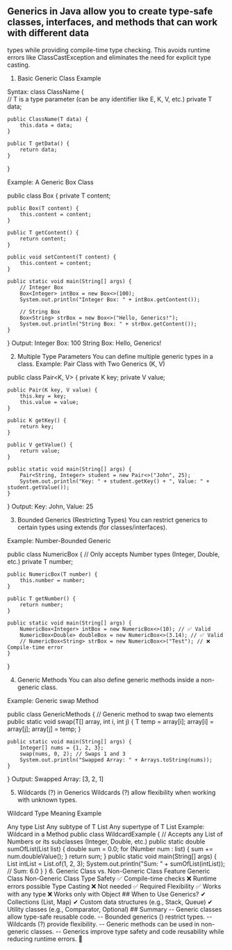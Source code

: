 

## Generics in Java allow you to create type-safe classes, interfaces, and methods that can work with different data
   types while providing compile-time type checking. This avoids runtime errors like ClassCastException and eliminates
   the need for explicit type casting.

1. Basic Generic Class Example

Syntax:
class ClassName<T> {  
// T is a type parameter (can be any identifier like E, K, V, etc.)
private T data;

    public ClassName(T data) {
        this.data = data;
    }

    public T getData() {
        return data;
    }
}

Example: A Generic Box Class

public class Box<T> {
private T content;

    public Box(T content) {
        this.content = content;
    }

    public T getContent() {
        return content;
    }

    public void setContent(T content) {
        this.content = content;
    }

    public static void main(String[] args) {
        // Integer Box
        Box<Integer> intBox = new Box<>(100);
        System.out.println("Integer Box: " + intBox.getContent());

        // String Box
        Box<String> strBox = new Box<>("Hello, Generics!");
        System.out.println("String Box: " + strBox.getContent());
    }
}
Output:
Integer Box: 100
String Box: Hello, Generics!

2. Multiple Type Parameters
You can define multiple generic types in a class.
Example: Pair Class with Two Generics (K, V)

public class Pair<K, V> {
private K key;
private V value;

    public Pair(K key, V value) {
        this.key = key;
        this.value = value;
    }

    public K getKey() {
        return key;
    }

    public V getValue() {
        return value;
    }

    public static void main(String[] args) {
        Pair<String, Integer> student = new Pair<>("John", 25);
        System.out.println("Key: " + student.getKey() + ", Value: " + student.getValue());
    }
}
Output:
Key: John, Value: 25

3. Bounded Generics (Restricting Types)
You can restrict generics to certain types using extends (for classes/interfaces).

Example: Number-Bounded Generic

public class NumericBox<T extends Number> { // Only accepts Number types (Integer, Double, etc.)
private T number;

    public NumericBox(T number) {
        this.number = number;
    }

    public T getNumber() {
        return number;
    }

    public static void main(String[] args) {
        NumericBox<Integer> intBox = new NumericBox<>(10); // ✅ Valid
        NumericBox<Double> doubleBox = new NumericBox<>(3.14); // ✅ Valid
        // NumericBox<String> strBox = new NumericBox<>("Test"); // ❌ Compile-time error
    }
}

4. Generic Methods
You can also define generic methods inside a non-generic class.

Example: Generic swap Method

public class GenericMethods {
// Generic method to swap two elements
public static <T> void swap(T[] array, int i, int j) {
T temp = array[i];
array[i] = array[j];
array[j] = temp;
}

    public static void main(String[] args) {
        Integer[] nums = {1, 2, 3};
        swap(nums, 0, 2); // Swaps 1 and 3
        System.out.println("Swapped Array: " + Arrays.toString(nums));
    }
}
Output:
Swapped Array: [3, 2, 1]

5. Wildcards (?) in Generics
Wildcards (?) allow flexibility when working with unknown types.

Wildcard Type	        Meaning	                       Example
<?>	                    Any type	                    List<?>
<? extends T>	     Any subtype of T	          List<? extends Number>
<? super T>	        Any supertype of T	           List<? super Integer>

Example: Wildcard in a Method

public class WildcardExample {
    // Accepts any List of Numbers or its subclasses (Integer, Double, etc.)
    public static double sumOfList(List<? extends Number> list) {
        double sum = 0.0;
        for (Number num : list) {
            sum += num.doubleValue();
        }
        return sum;
    }

    public static void main(String[] args) {
        List<Integer> intList = List.of(1, 2, 3);
        System.out.println("Sum: " + sumOfList(intList)); // Sum: 6.0
    }
}

6. Generic Class vs. Non-Generic Class

Feature	                        Generic Class	                Non-Generic Class
Type Safety             	✅ Compile-time checks	        ❌ Runtime errors possible
Type Casting	            ❌ Not needed	                    ✅ Required
Flexibility             	✅ Works with any type	         ❌ Works only with Object

## When to Use Generics?

✔ Collections (List<T>, Map<K,V>)
✔ Custom data structures (e.g., Stack<T>, Queue<T>)
✔ Utility classes (e.g., Comparator<T>, Optional<T>)

## Summary
-- Generic classes allow type-safe reusable code.
-- Bounded generics (<T extends Class>) restrict types.
-- Wildcards (?) provide flexibility.
-- Generic methods can be used in non-generic classes.
-- Generics improve type safety and code reusability while reducing runtime errors. 🚀



